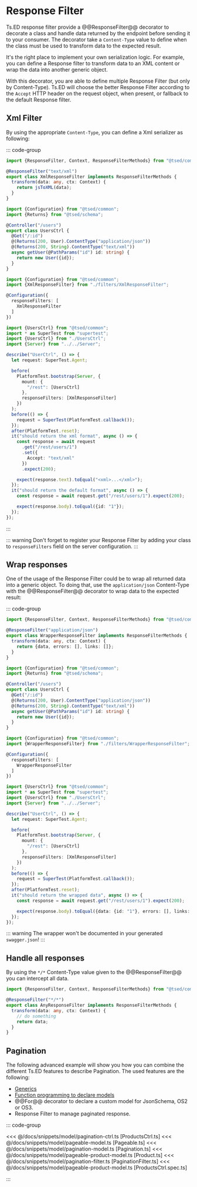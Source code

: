 # Response Filter

Ts.ED response filter provide a @@ResponseFilter@@ decorator to decorate a class and handle data returned by the endpoint before sending it to your consumer.
The decorator take a `Content-Type` value to define when the class must be used to transform data to the expected result.

It's the right place to implement your own serialization logic. For example, you can define a Response filter to transform data to an XML content or wrap the data into another generic object.

With this decorator, you are able to define multiple Response Filter (but only by Content-Type). Ts.ED will choose the better
Response Filter according to the `Accept` HTTP header on the request object, when present, or fallback to the default Response filter.

## Xml Filter

By using the appropriate `Content-Type`, you can define a Xml serializer as following:

::: code-group

```typescript [XmlResponseFilter.ts]
import {ResponseFilter, Context, ResponseFilterMethods} from "@tsed/common";

@ResponseFilter("text/xml")
export class XmlResponseFilter implements ResponseFilterMethods {
  transform(data: any, ctx: Context) {
    return jsToXML(data);
  }
}
```

```typescript [UserCtrl.ts]
import {Configuration} from "@tsed/common";
import {Returns} from "@tsed/schema";

@Controller("/users")
export class UsersCtrl {
  @Get("/:id")
  @(Returns(200, User).ContentType("application/json"))
  @(Returns(200, String).ContentType("text/xml"))
  async getUser(@PathParams("id") id: string) {
    return new User({id});
  }
}
```

```typescript [Server.ts]
import {Configuration} from "@tsed/common";
import {XmlResponseFilter} from "./filters/XmlResponseFilter";

@Configuration({
  responseFilters: [
    XmlResponseFilter
  ]
})
```

```typescript [UsersCtrl.spec.ts]
import {UsersCtrl} from "@tsed/common";
import * as SuperTest from "supertest";
import {UsersCtrl} from "./UsersCtrl";
import {Server} from "../../Server";

describe("UserCtrl", () => {
  let request: SuperTest.Agent;

  before(
    PlatformTest.bootstrap(Server, {
      mount: {
        "/rest": [UsersCtrl]
      },
      responseFilters: [XmlResponseFilter]
    })
  );
  before(() => {
    request = SuperTest(PlatformTest.callback());
  });
  after(PlatformTest.reset);
  it("should return the xml format", async () => {
    const response = await request
      .get("/rest/users/1")
      .set({
        Accept: "text/xml"
      })
      .expect(200);

    expect(response.text).toEqual("<xml>...</xml>");
  });
  it("should return the default format", async () => {
    const response = await request.get("/rest/users/1").expect(200);

    expect(response.body).toEqual({id: "1"});
  });
});
```

:::

::: warning
Don't forget to register your Response Filter by adding your class to `responseFilters` field on the server configuration.
:::

## Wrap responses

One of the usage of the Response Filter could be to wrap all returned data into a generic object.
To doing that, use the `application/json` Content-Type with the @@ResponseFilter@@ decorator
to wrap data to the expected result:

::: code-group

```typescript [WrapperResponseFilter.ts]
import {ResponseFilter, Context, ResponseFilterMethods} from "@tsed/common";

@ResponseFilter("application/json")
export class WrapperResponseFilter implements ResponseFilterMethods {
  transform(data: any, ctx: Context) {
    return {data, errors: [], links: []};
  }
}
```

```typescript [UserCtrl.ts]
import {Configuration} from "@tsed/common";
import {Returns} from "@tsed/schema";

@Controller("/users")
export class UsersCtrl {
  @Get("/:id")
  @(Returns(200, User).ContentType("application/json"))
  @(Returns(200, String).ContentType("text/xml"))
  async getUser(@PathParams("id") id: string) {
    return new User({id});
  }
}
```

```typescript [Server.ts]
import {Configuration} from "@tsed/common";
import {WrapperResponseFilter} from "./filters/WrapperResponseFilter";

@Configuration({
  responseFilters: [
    WrapperResponseFilter
  ]
})
```

```typescript [UsersCtrl.spec.ts]
import {UsersCtrl} from "@tsed/common";
import * as SuperTest from "supertest";
import {UsersCtrl} from "./UsersCtrl";
import {Server} from "../../Server";

describe("UserCtrl", () => {
  let request: SuperTest.Agent;

  before(
    PlatformTest.bootstrap(Server, {
      mount: {
        "/rest": [UsersCtrl]
      },
      responseFilters: [XmlResponseFilter]
    })
  );
  before(() => {
    request = SuperTest(PlatformTest.callback());
  });
  after(PlatformTest.reset);
  it("should return the wrapped data", async () => {
    const response = await request.get("/rest/users/1").expect(200);

    expect(response.body).toEqual({data: {id: "1"}, errors: [], links: []});
  });
});
```

::: warning
The wrapper won't be documented in your generated `swagger.json`!
:::

## Handle all responses

By using the `*/*` Content-Type value given to the @@ResponseFilter@@ you can intercept all data.

```typescript
import {ResponseFilter, Context, ResponseFilterMethods} from "@tsed/common";

@ResponseFilter("*/*")
export class AnyResponseFilter implements ResponseFilterMethods {
  transform(data: any, ctx: Context) {
    // do something
    return data;
  }
}
```

## Pagination

The following advanced example will show you how you can combine the different Ts.ED features to describe Pagination.
The used features are the following:

- [Generics](/docs/model#generics)
- [Function programming to declare models](/docs/model#using-functions)
- @@For@@ decorator to declare a custom model for JsonSchema, OS2 or OS3.
- Response Filter to manage paginated response.

::: code-group

<<< @/docs/snippets/model/pagination-ctrl.ts [ProductsCtrl.ts]
<<< @/docs/snippets/model/pageable-model.ts [Pageable.ts]
<<< @/docs/snippets/model/pagination-model.ts [Pagination.ts]
<<< @/docs/snippets/model/pageable-product-model.ts [Product.ts]
<<< @/docs/snippets/model/pagination-filter.ts [PaginationFilter.ts]
<<< @/docs/snippets/model/pageable-product-model.ts [ProductsCtrl.spec.ts]

:::
